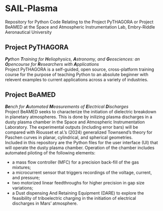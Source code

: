 # SAIL-Plasma
Repository for Python Code Relating to the Project PyTHAGORA or Project BeAMED at the Space and Atmospheric Instrumentation Lab, Embry-Riddle Aeronautical University

## Project PyTHAGORA
***Py**thon **T**raining for **H**eliophysics, **A**stronomy, and **G**eosciences: an **O**pencourse for **R**esearchers with **A**pplications*  
Project PyTHAGORA is a self-guided, open source, cross-platform training course for the purpose of teaching Python to an absolute beginner with relevent examples to current applications across a variety of industries. 

## Project BeAMED
***Be**nch for **A**utomated **M**easurements of **E**lectrical **D**ischarges*  
Project BeAMED seeks to characterize the initiation of dielectric breakdown in planetary atmospheres. This is done by inilizing plasma discharges in a dusty plasma chamber in the Space and Atmospheric Instrumentation Laboratory. The experimental outputs (including error bars) will be compared with Riousset et al.’s (2024) generalized Townsend’s theory for Paschen curves in planar, cylindrical, and spherical geometries.  
Included in this repository are the Python files for the user interface (UI) that will operate the dusty plasma chamber. Operation of the chamber includes automated piloting of the following elements:
* a mass flow controller (MFC) for a precision back-fill of the gas mixtures;
* a microcurrent sensor that triggers recordings of the voltage, current, and pressure;
* two motorized linear feedthroughs for higher precision in gap size variations;
* a Dust dispensing And Retaining Equipment (DARE) to explore the feasibility of triboelectric charging in the initiation of electrical discharges in Mars’ atmosphere.